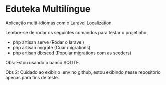# Eduteka Multilíngue
Aplicação multi-idiomas com o Laravel Localization.

Lembre-se de rodar os seguintes comandos para testar o projetinho:
- php artisan serve (Rodar o laravel)
- php artisan migrate (Criar migrations)
- php artisan db:seed (Popular migrations com as seeders)



Obs: Estou usando o banco SQLITE.

Obs 2: Cuidado ao exibir o .env no github, estou exibindo nesse repositório apenas para fins de teste.
